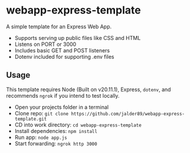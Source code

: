 # webapp-express-template
A simple template for an Express Web App. 

- Supports serving up public files like CSS and HTML
- Listens on PORT or 3000
- Includes basic GET and POST listeners
- Dotenv included for supporting .env files

## Usage
This template requires Node (Built on v20.11.1), Express, `dotenv`, and recommends `ngrok` if you intend to test locally.
- Open your projects folder in a terminal
- Clone repo: `git clone https://github.com/jalder89/webapp-express-template.git`
- CD into work directory: `cd webapp-express-template`
- Install dependencies: `npm install`
- Run app: `node app.js`
- Start forwarding: `ngrok http 3000`
